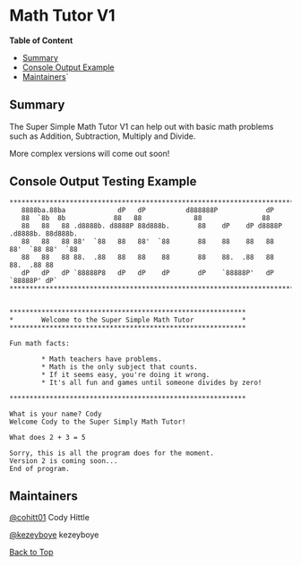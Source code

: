 <!-- 
https://github.com/lifeparticle/Markdown-Cheatsheet
https://youtu.be/eVGEea7adDM?si=cz1Fbqxr9VgioIEh
-->

# Math Tutor V1

<b>Table of Content</b>
- [Summary](#summary)
- [Console Output Example](#console-output-example)
- [Maintainers](#maintainers)`

## Summary
The Super Simple Math Tutor V1 can help out with basic math 
problems such as Addition, Subtraction, Multiply and Divide.

More complex versions will come out soon!

## Console Output Testing Example
```
*********************************************************************************************
   8888ba.88ba             dP   dP          d888888P            dP
   88  `8b  8b            88   88             88               88
   88   88   88 .d8888b. d8888P 88d888b.       88    dP    dP d8888P .d8888b. 88d888b.
   88   88   88 88'  `88   88   88'  `88       88    88    88   88   88'  `88 88'  `88
   88   88   88 88.  .88   88   88    88       88    88.  .88   88   88.  .88 88
   dP   dP   dP `88888P8   dP   dP    dP       dP    `88888P'   dP   `88888P' dP`
*******************************************************************************************


***********************************************************
*       Welcome to the Super Simple Math Tutor            *
***********************************************************

Fun math facts:

        * Math teachers have problems.
        * Math is the only subject that counts.
        * If it seems easy, you're doing it wrong.
        * It's all fun and games until someone divides by zero!

***********************************************************

What is your name? Cody
Welcome Cody to the Super Simply Math Tutor!

What does 2 + 3 = 5

Sorry, this is all the program does for the moment.
Version 2 is coming soon...
End of program.

```

## Maintainers
[@cohitt01](https://github.com/cohitt01) Cody Hittle

[@kezeyboye](https://github.com/kezeyboye) kezeyboye

[Back to Top](#math-tutor-v1)
